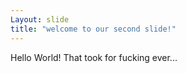 ```yaml
---
Layout: slide
title: "welcome to our second slide!"
---
```

Hello World!  That took for fucking ever...
